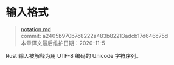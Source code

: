 # 输入格式

>[notation.md](https://github.com/rust-lang/reference/blob/master/src/input-format.md)\
>commit: a2405b970b7c8222a483b82213adcb17d646c75d \
>本章译文最后维护日期：2020-11-5

Rust 输入被解释为用 UTF-8 编码的 Unicode 字符序列。

<!-- 2020-11-12-->
<!-- checked -->
